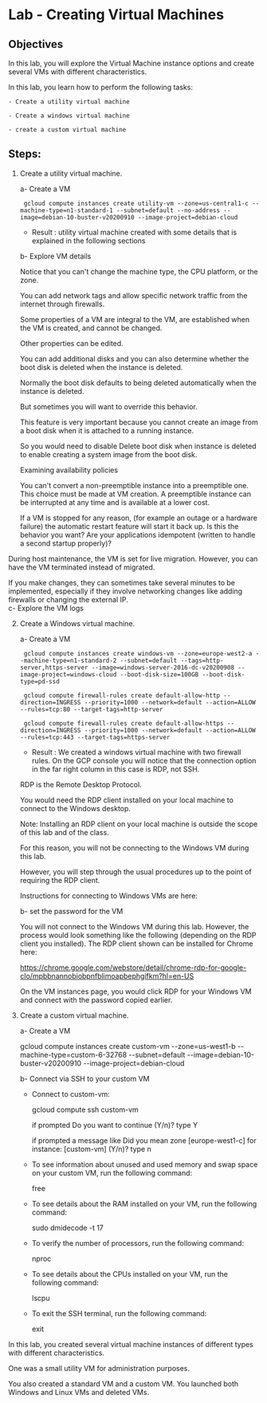 # Lab - Creating Virtual Machines

## Objectives

In this lab, you will explore the Virtual Machine instance options and create several VMs with different characteristics.

In this lab, you learn how to perform the following tasks:

	- Create a utility virtual machine

	- Create a windows virtual machine

	- create a custom virtual machine

## Steps:

1. Create a utility virtual machine.

	a- Create a VM

    	gcloud compute instances create utility-vm --zone=us-central1-c --machine-type=n1-standard-1 --subnet=default --no-address --image=debian-10-buster-v20200910 --image-project=debian-cloud

	- Result : utility virtual machine created with some details that is explained in the following sections
	
	b- Explore VM details

	  Notice that you can't change the machine type, the CPU platform, or the zone.

	  You can add network tags and allow specific network traffic from the internet through firewalls.
	  
	  Some properties of a VM are integral to the VM, are established when the VM is created, and cannot be changed.
	
	  Other properties can be edited. 

	  You can add additional disks and you can also determine whether the boot disk is deleted when the instance is deleted.

	  Normally the boot disk defaults to being deleted automatically when the instance is deleted.
	   
	  But sometimes you will want to override this behavior. 
           
	  This feature is very important because you cannot create an image from a boot disk when it is attached to a running instance.

	  So you would need to disable Delete boot disk when instance is deleted to enable creating a system image from the boot disk.

	  Examining availability policies

	  You can't convert a non-preemptible instance into a preemptible one. This choice must be made at VM creation. A preemptible instance can be interrupted at any time and is available at a lower cost.

	  If a VM is stopped for any reason, (for example an outage or a hardware failure) the automatic restart feature will start it back up. Is this the behavior you want? Are your applications idempotent (written to handle a second startup properly)?

During host maintenance, the VM is set for live migration. However, you can have the VM terminated instead of migrated.

If you make changes, they can sometimes take several minutes to be implemented, especially if they involve networking changes like adding firewalls or changing the external IP.	
	c- Explore the VM logs


2. Create a Windows virtual machine.
    
	a- Create a VM

		gcloud compute instances create windows-vm --zone=europe-west2-a --machine-type=n1-standard-2 --subnet=default --tags=http-server,https-server --image=windows-server-2016-dc-v20200908 --image-project=windows-cloud --boot-disk-size=100GB --boot-disk-type=pd-ssd

		gcloud compute firewall-rules create default-allow-http --direction=INGRESS --priority=1000 --network=default --action=ALLOW --rules=tcp:80 --target-tags=http-server

		gcloud compute firewall-rules create default-allow-https --direction=INGRESS --priority=1000 --network=default --action=ALLOW --rules=tcp:443 --target-tags=https-server

	- Result : We created a windows virtual machine with two firewall rules. On the GCP console you will notice that the connection option in the far right column in this case is RDP, not SSH. 

	RDP is the Remote Desktop Protocol.

	You would need the RDP client installed on your local machine to connect to the Windows desktop.

	Note: Installing an RDP client on your local machine is outside the scope of this lab and of the class.

	For this reason, you will not be connecting to the Windows VM during this lab.

	However, you will step through the usual procedures up to the point of requiring the RDP client.

	Instructions for connecting to Windows VMs are here:

	b- set the password for the VM

	You will not connect to the Windows VM during this lab. However, the process would look something like the following (depending on the RDP client you installed). The RDP client shown can be installed for Chrome here:

	https://chrome.google.com/webstore/detail/chrome-rdp-for-google-clo/mpbbnannobiobpnfblimoapbephgifkm?hl=en-US

	On the VM instances page, you would click RDP for your Windows VM and connect with the password copied earlier.

3. Create a custom virtual machine.

	a- Create a VM

	gcloud compute instances create custom-vm --zone=us-west1-b --machine-type=custom-6-32768 --subnet=default --image=debian-10-buster-v20200910 --image-project=debian-cloud

	b- Connect via SSH to your custom VM

	- Connect to custom-vm:

		gcloud compute ssh custom-vm

		if prompted Do you want to continue (Y/n)?  type Y

		if prompted a message like Did you mean zone [europe-west1-c] for instance: [custom-vm] (Y/n)?  type n

	- To see information about unused and used memory and swap space on your custom VM, run the following command:

		free
	- To see details about the RAM installed on your VM, run the following command:

		sudo dmidecode -t 17

	- To verify the number of processors, run the following command:

		nproc

	- To see details about the CPUs installed on your VM, run the following command:

		lscpu

	- To exit the SSH terminal, run the following command:

		exit

In this lab, you created several virtual machine instances of different types with different characteristics.

One was a small utility VM for administration purposes. 

You also created a standard VM and a custom VM. You launched both Windows and Linux VMs and deleted VMs.
